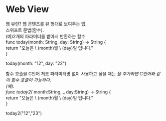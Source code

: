 # Web View 
웹 뷰란? 웹 콘텐츠를 뷰 형대로 보여주는 앱.  
스위프트 문법(함수).  
(예)2개의 파라미터를 받아서 반환하는 함수  
func today(month: String, day: String) -> String {  
    return "오늘은 \ (month)월 \ (day)일 입니다."  
}   

today(month: "12", day: "22")  

함수 호출을 C언어 처름 파라미터명 없이 사용하고 싶을 때는 _을 추가하면 C언어와 같이 함수 호출이 가능하다.   
(예).  
func today2(_ month:String, _ day:String) -> String {  
    return "오늘은 \ (month)월 \ (day)일 입니다."    
}    

today2("12","23")   

